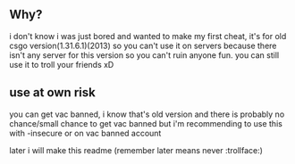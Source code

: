 ## Why?
i don't know i was just bored and wanted to make my first cheat, it's for old csgo version(1.31.6.1)(2013) so you can't use it on servers because there isn't any server for this version so you can't ruin anyone fun. you can still use it to troll your friends xD

## use at own risk
you can get vac banned, i know that's old version and there is probably no chance/small chance to get vac banned but i'm recommending to use this with -insecure or on vac banned account


later i will make this readme
(remember later means never :trollface:)

